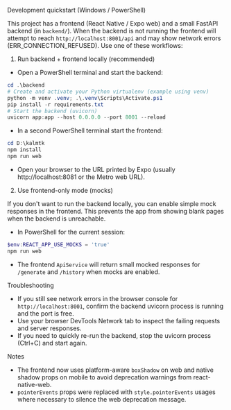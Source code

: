 Development quickstart (Windows / PowerShell)

This project has a frontend (React Native / Expo web) and a small FastAPI backend (in `backend/`). When the backend is not running the frontend will attempt to reach `http://localhost:8001/api` and may show network errors (ERR_CONNECTION_REFUSED). Use one of these workflows:

1) Run backend + frontend locally (recommended)

- Open a PowerShell terminal and start the backend:

```powershell
cd .\backend
# Create and activate your Python virtualenv (example using venv)
python -m venv .venv; .\.venv\Scripts\Activate.ps1
pip install -r requirements.txt
# Start the backend (uvicorn)
uvicorn app:app --host 0.0.0.0 --port 8001 --reload
```

- In a second PowerShell terminal start the frontend:

```powershell
cd D:\kalmtk
npm install
npm run web
```

- Open your browser to the URL printed by Expo (usually http://localhost:8081 or the Metro web URL).

2) Use frontend-only mode (mocks)

If you don't want to run the backend locally, you can enable simple mock responses in the frontend. This prevents the app from showing blank pages when the backend is unreachable.

- In PowerShell for the current session:

```powershell
$env:REACT_APP_USE_MOCKS = 'true'
npm run web
```

- The frontend `ApiService` will return small mocked responses for `/generate` and `/history` when mocks are enabled.

Troubleshooting

- If you still see network errors in the browser console for `http://localhost:8001`, confirm the backend uvicorn process is running and the port is free.
- Use your browser DevTools Network tab to inspect the failing requests and server responses.
- If you need to quickly re-run the backend, stop the uvicorn process (Ctrl+C) and start again.

Notes

- The frontend now uses platform-aware `boxShadow` on web and native shadow props on mobile to avoid deprecation warnings from react-native-web.
- `pointerEvents` props were replaced with `style.pointerEvents` usages where necessary to silence the web deprecation message.
